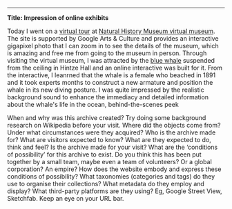 ---
**Title: Impression of online exhibits**

Today I went on a [virtual tour](https://artsandculture.google.com/streetview/the-natural-history-museum-hintze-hall/yQHjHCmSOMKyhQ?sv_lng=-0.1763002033314968&sv_lat=51.49614943214926&sv_h=328.26907700203446&sv_p=21.747201048821324&sv_pid=xCOPaa20DC3Z4eRiKDUyew&sv_z=1) at [Natural History Museum virtual museum](http://nhm.ac.uk/visit/virtual-museum.html). The site is supported by Google Arts & Culture and provides an interactive gigapixel photo that I can zoom in to see the details of the museum, which is amazing and free me from going to the museum in person. Through visiting the virtual museum, I was attracted by the [blue whale](https://www.nhm.ac.uk/bluewhale/) suspended from the ceiling in Hintze Hall and an online interactive was built for it. From the interactive, I leanrned that the whale is a female who beached in 1891 and it took experts months to construct a new armature and position the whale in its new diving posture. I was quite impressed by the realistic background sound to enhance the immediacy and detailed information about the whale's life in the ocean, behind-the-scenes peek 








When and why was this archive created? Try doing some background research on Wikipedia before your visit.
Where did the objects come from? Under what circumstances were they acquired?
Who is the archive made for? What are visitors expected to know? What are they expected to do, think and feel? Is the archive made for your visit?
What are the ‘conditions of possibility’ for this archive to exist. Do you think this has been put together by a small team, maybe even a team of volunteers? Or a global corporation? An empire? How does the website embody and express these conditions of possibility?
What taxonomies (categories and tags) do they use to organise their collections?
What metadata do they employ and display?
What third-party platforms are they using? Eg, Google Street View, Sketchfab. Keep an eye on your URL bar.
